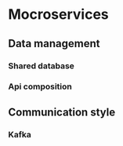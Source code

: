 # Mocroservices

## Data management

### Shared database

### Api composition

## Communication style

### Kafka
